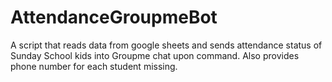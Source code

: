 # AttendanceGroupmeBot
A script that reads data from google sheets and sends attendance status of Sunday School kids into Groupme chat upon command. Also provides phone number for each student missing.
